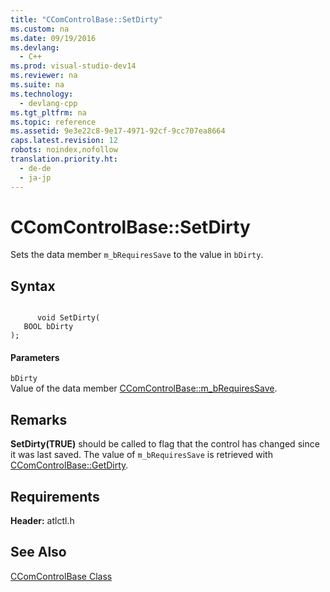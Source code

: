 ```yaml
---
title: "CComControlBase::SetDirty"
ms.custom: na
ms.date: 09/19/2016
ms.devlang: 
  - C++
ms.prod: visual-studio-dev14
ms.reviewer: na
ms.suite: na
ms.technology: 
  - devlang-cpp
ms.tgt_pltfrm: na
ms.topic: reference
ms.assetid: 9e3e22c8-9e17-4971-92cf-9cc707ea8664
caps.latest.revision: 12
robots: noindex,nofollow
translation.priority.ht: 
  - de-de
  - ja-jp
---
```

# CComControlBase::SetDirty
Sets the data member `m_bRequiresSave` to the value in `bDirty`.  
  
## Syntax  
  
```  
  
      void SetDirty(  
   BOOL bDirty   
);  
```  
  
#### Parameters  
 `bDirty`  
 Value of the data member [CComControlBase::m_bRequiresSave](../vs140/CComControlBase--m_bRequiresSave.md).  
  
## Remarks  
 **SetDirty(TRUE)** should be called to flag that the control has changed since it was last saved. The value of `m_bRequiresSave` is retrieved with [CComControlBase::GetDirty](../vs140/CComControlBase--GetDirty.md).  
  
## Requirements  
 **Header:** atlctl.h  
  
## See Also  
 [CComControlBase Class](../vs140/CComControlBase-Class.md)